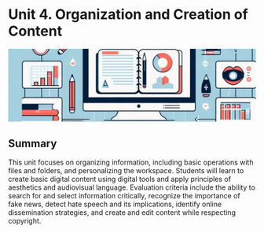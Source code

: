 # Unit 4. Organization and Creation of Content

<img class="header" src="../images/ud4_ict1.jpeg"/>

## Summary

This unit focuses on organizing information, including basic operations with files and folders, and personalizing the workspace. Students will learn to create basic digital content using digital tools and apply principles of aesthetics and audiovisual language. Evaluation criteria include the ability to search for and select information critically, recognize the importance of fake news, detect hate speech and its implications, identify online dissemination strategies, and create and edit content while respecting copyright.
